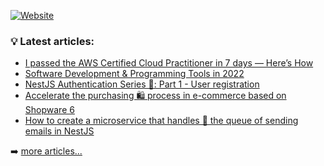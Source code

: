 [![Website](https://img.shields.io/website?label=pietrzakadrian.com&style=for-the-badge&url=https%3A%2F%2Fcodestackr.com)](https://pietrzakadrian.com)

### 💡 **Latest articles**:

<!-- BLOG-POST-LIST:START -->
- [I passed the AWS Certified Cloud Practitioner in 7 days — Here’s How](https://pietrzakadrian.com/blog/i-passed-the-aws-certified-cloud-practitioner-in-7-days-here-is-how)
- [Software Development &amp; Programming Tools in 2022](https://pietrzakadrian.com/blog/software-development-and-programming-tools-in-2022)
- [NestJS Authentication Series 🔐: Part 1 - User registration](https://pietrzakadrian.com/blog/nestjs-authentication-series/user-registration)
- [Accelerate the purchasing 🛍 process in e-commerce based on Shopware 6](https://pietrzakadrian.com/blog/accelerate-the-purchasing-process-in-e-commerce-based-on-shopware-6)
- [How to create a microservice that handles 🎢 the queue of sending emails in NestJS](https://pietrzakadrian.com/blog/how-to-create-a-microservice-that-handles-the-queue-of-sending-emails-in-nestjs)
<!-- BLOG-POST-LIST:END -->

➡️ [more articles...](https://pietrzakadrian.com/blog)

[website]: https://pietrzakadrian.com
[twitter]: https://twitter.com/pietrzakadrian
[instagram]: https://instagram.com/pietrzakadrian
[linkedin]: https://linkedin.com/in/pietrzakadrian
